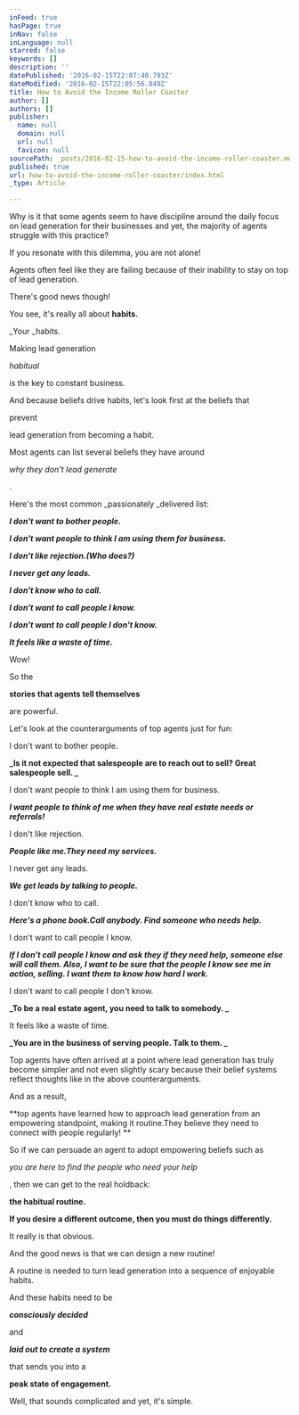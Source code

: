 ```yaml
---
inFeed: true
hasPage: true
inNav: false
inLanguage: null
starred: false
keywords: []
description: ''
datePublished: '2016-02-15T22:07:40.793Z'
dateModified: '2016-02-15T22:05:56.849Z'
title: How to Avoid the Income Roller Coaster
author: []
authors: []
publisher:
  name: null
  domain: null
  url: null
  favicon: null
sourcePath: _posts/2016-02-15-how-to-avoid-the-income-roller-coaster.md
published: true
url: how-to-avoid-the-income-roller-coaster/index.html
_type: Article

---
```

Why is it that some agents seem to have discipline around the daily focus on lead generation for their businesses and yet, the majority of agents struggle with this practice?

If you resonate with this dilemma, you are not alone!

Agents often feel like they are failing because of their inability to stay on top of lead generation. 

There's good news though! 

You see, it's really all about **habits.**

_Your _habits.

Making lead generation 

_habitual_

is the key to constant business.

And because beliefs drive habits, let's look first at the beliefs that 

prevent

lead generation from becoming a habit.

Most agents can list several beliefs they have around 

_why they don't lead generate_

.

Here's the most common _passionately _delivered list:

**_I don't want to bother people._**

**_I don't want people to think I am using them for business._**

**_I don't like rejection.(Who does?)_**

**_I never get any leads._**

**_I don't know who to call._**

**_I don't want to call people I know._**

**_I don't want to call people I don't know._**

**_It feels like a waste of time._**

Wow!

So the 

**stories that agents tell themselves**

are powerful. 

Let's look at the counterarguments of top agents just for fun:

I don't want to bother people.

**_Is it not expected that salespeople are to reach out to sell? Great        salespeople sell. _**

I don't want people to think I am using them for business.

**_I want people to think of me when they have real estate needs or referrals!_**

I don't like rejection.

**_People like me.They need my services._**

I never get any leads.

**_We get leads by talking to people._**

I don't know who to call.

**_Here's a phone book.Call anybody. Find someone who needs help._**

I don't want to call people I know.

**_If I don't call people I know and ask they if they need help, someone else will call them. Also, I want to be sure that the people I know see me in action, selling. I want them to know how hard I work._**

I don't want to call people I don't know.

**_To be a real estate agent, you need to talk to somebody. _**

It feels like a waste of time.

**_You are in the business of serving people. Talk to them. _**

Top agents have often arrived at a point where lead generation has truly become simpler and not even slightly scary because their belief systems reflect thoughts like in the above counterarguments.

And as a result, 

**top agents have learned how to approach lead generation from an empowering standpoint, making it routine.They believe they need to connect with people regularly! **

So if we can persuade an agent to adopt empowering beliefs such as 

_you are here to find the people who need your help_

, then we can get to the real holdback: 

**the habitual routine.**

**If you desire a different outcome, then you must do things differently.**

It really is that obvious.

And the good news is that we can design a new routine!

A routine is needed to turn lead generation into a sequence of enjoyable habits.

And these habits need to be 

**_consciously decided_**

and 

**_laid out to create a system_**

that sends you into a 

**peak state of engagement.**

Well, that sounds complicated and yet, it's simple.